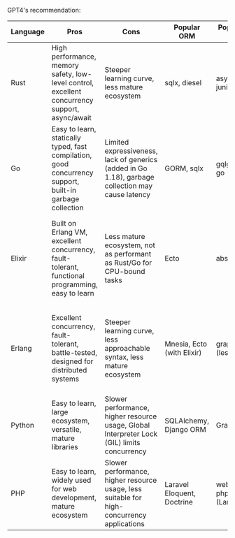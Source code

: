 GPT4's recommendation:

| Language | Pros                                                                                                     | Cons                                                                                              | Popular ORM                | Popular GraphQL Library                   | Ease of Hosting                                                    | Cost to Operate                                          | Rating (0-5) |
|----------|----------------------------------------------------------------------------------------------------------|---------------------------------------------------------------------------------------------------|----------------------------|-------------------------------------------|--------------------------------------------------------------------|----------------------------------------------------------|--------------|
| Rust     | High performance, memory safety, low-level control, excellent concurrency support, async/await           | Steeper learning curve, less mature ecosystem                                                     | sqlx, diesel               | async-graphql, juniper                    | Easy to host, binary compiled, can be hosted on various platforms  | Low cost due to efficient resource usage                 | ⭐⭐⭐⭐⭐        |
| Go       | Easy to learn, statically typed, fast compilation, good concurrency support, built-in garbage collection | Limited expressiveness, lack of generics (added in Go 1.18), garbage collection may cause latency | GORM, sqlx                 | gqlgen, graphql-go                        | Easy to host, binary compiled, can be hosted on various platforms  | Low to moderate cost, efficient resource usage           | ⭐⭐⭐⭐         |
| Elixir   | Built on Erlang VM, excellent concurrency, fault-tolerant, functional programming, easy to learn         | Less mature ecosystem, not as performant as Rust/Go for CPU-bound tasks                           | Ecto                       | absinthe                                  | Easy to host, can run on the Erlang VM (BEAM) on various platforms | Moderate cost, higher resource usage compared to Rust/Go | ⭐⭐⭐⭐         |
| Erlang   | Excellent concurrency, fault-tolerant, battle-tested, designed for distributed systems                   | Steeper learning curve, less approachable syntax, less mature ecosystem                           | Mnesia, Ecto (with Elixir) | graphql-erlang (less popular)             | Easy to host, can run on the Erlang VM (BEAM) on various platforms | Moderate cost, higher resource usage compared to Rust/Go | ⭐⭐⭐          |
| Python   | Easy to learn, large ecosystem, versatile, mature libraries                                              | Slower performance, higher resource usage, Global Interpreter Lock (GIL) limits concurrency       | SQLAlchemy, Django ORM     | Graphene, Ariadne                         | Easy to host, can be hosted on various platforms                   | Moderate to high cost, less efficient resource usage     | ⭐⭐⭐          |
| PHP      | Easy to learn, widely used for web development, mature ecosystem                                         | Slower performance, higher resource usage, less suitable for high-concurrency applications        | Laravel Eloquent, Doctrine | webonyx/graphql-php, Lighthouse (Laravel) | Easy to host, can be hosted on various platforms                   | Moderate to high cost, less efficient resource usage     | ⭐⭐           |
